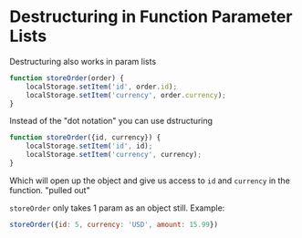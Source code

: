 # Destructuring in Function Parameter Lists

Destructuring also works in param lists

```js
function storeOrder(order) {
    localStorage.setItem('id', order.id);
    localStorage.setItem('currency', order.currency);
}
```

Instead of the "dot notation" you can use dstructuring

```js
function storeOrder({id, currency}) {
    localStorage.setItem('id', id);
    localStorage.setItem('currency', currency);
}
```

Which will open up the object and give us access to `id` and `currency` in the function. "pulled out"

`storeOrder` only takes 1 param as an object still. Example:

```js
storeOrder({id: 5, currency: 'USD', amount: 15.99})
```

